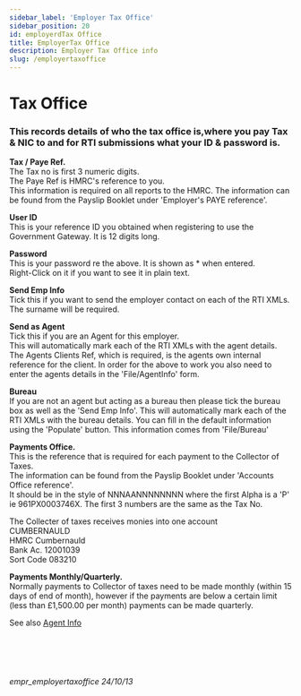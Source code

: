 ```yaml
---
sidebar_label: 'Employer Tax Office'
sidebar_position: 20
id: employerdTax Office
title: EmployerTax Office
description: Employer Tax Office info
slug: /employertaxoffice
---
```


# Tax Office

### This records details of who the tax office is,where you pay Tax & NIC to and for RTI submissions what your ID & password is.

**Tax / Paye Ref.**  
The Tax no is first 3 numeric digits.  
The Paye Ref is HMRC's reference to you.  
This information is required on all reports to the HMRC.
The information can be found from the Payslip Booklet under 'Employer's PAYE reference'.

**User ID**  
This is your reference ID you obtained when registering to use the Government Gateway. It is 12 digits long.

**Password**  
This is your password re the above. It is shown as * when entered.  
Right-Click on it if you want to see it in plain text.

**Send Emp Info**  
Tick this if you want to send the employer contact on each of the RTI XMLs.  
The surname will be required.

**Send as Agent**  
Tick this if you are an Agent for this employer.  
This will automatically mark each of the RTI XMLs with the agent details.  
The Agents Clients Ref, which is required, is the agents own internal reference for the client.
In order for the above to work you also need to enter the agents details in the 'File/AgentInfo' form.

**Bureau**  
If you are not an agent but acting as a bureau then please tick the bureau box as well as the 'Send Emp Info'.
This will automatically mark each of the RTI XMLs with the bureau details.
You can fill in the default information using the 'Populate' button. This information comes from 'File/Bureau'

**Payments Office.**  
This is the reference that is required for each payment to the Collector of Taxes.  
The information can be found from the Payslip Booklet under 'Accounts Office reference'.  
It should be in the style of NNNAANNNNNNNN where the first Alpha is a 'P' ie 961PX0003746X.
The first 3 numbers are the same as the Tax No.

The Collecter of taxes receives monies into one account  
CUMBERNAULD  
HMRC Cumbernauld  
Bank Ac. 12001039  
Sort Code 083210  

**Payments Monthly/Quarterly.**  
Normally payments to Collector of taxes need to be made monthly (within 15 days of end of month), however if the payments are below a certain limit (less than £1,500.00 per month) payments can be made quarterly.

<!-- How to pay PAYE/Class 1 National Insurance contributions/CIS -->

See also [Agent Info](../../file/agentinfo.md)
<br/>
<br/>
<br/>
<br/>
<br/>
###### empr_employertaxoffice 24/10/13